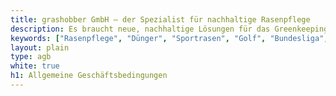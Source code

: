```yaml
---
title: grashobber GmbH – der Spezialist für nachhaltige Rasenpflege
description: Es braucht neue, nachhaltige Lösungen für das Greenkeeping. grashobber findet diese, begleitet Kunden und berät zur Umsetzung in der Praxis.
keywords: ["Rasenpflege", "Dünger", "Sportrasen", "Golf", "Bundesliga", "Pflegetechnik", "Greenkeeping"]
layout: plain
type: agb
white: true
h1: Allgemeine Geschäftsbedingungen
---
```

